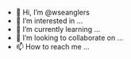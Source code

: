 - 👋 Hi, I’m @wseanglers
- 👀 I’m interested in ...
- 🌱 I’m currently learning ...
- 💞️ I’m looking to collaborate on ...
- 📫 How to reach me ...

<!---
wseanglers/wseanglers is a ✨ special ✨ repository because its `README.md` (this file) appears on your GitHub profile.
You can click the Preview link to take a look at your changes.
--->
